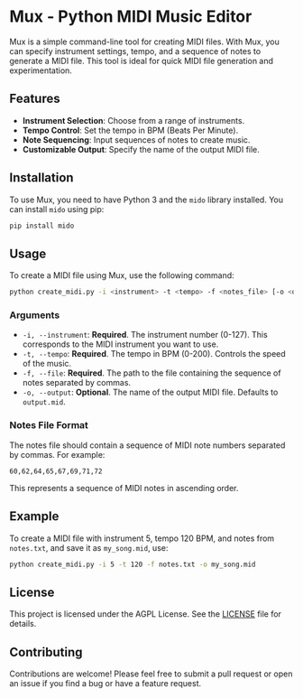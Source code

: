 # Mux - Python MIDI Music Editor

Mux is a simple command-line tool for creating MIDI files. With Mux, you can specify instrument settings, tempo, and a sequence of notes to generate a MIDI file. This tool is ideal for quick MIDI file generation and experimentation.

## Features

- **Instrument Selection**: Choose from a range of instruments.
- **Tempo Control**: Set the tempo in BPM (Beats Per Minute).
- **Note Sequencing**: Input sequences of notes to create music.
- **Customizable Output**: Specify the name of the output MIDI file.

## Installation

To use Mux, you need to have Python 3 and the `mido` library installed. You can install `mido` using pip:

```bash
pip install mido
```

## Usage

To create a MIDI file using Mux, use the following command:

```bash
python create_midi.py -i <instrument> -t <tempo> -f <notes_file> [-o <output_file>]
```

### Arguments

- `-i, --instrument`: **Required**. The instrument number (0-127). This corresponds to the MIDI instrument you want to use.
- `-t, --tempo`: **Required**. The tempo in BPM (0-200). Controls the speed of the music.
- `-f, --file`: **Required**. The path to the file containing the sequence of notes separated by commas.
- `-o, --output`: **Optional**. The name of the output MIDI file. Defaults to `output.mid`.

### Notes File Format

The notes file should contain a sequence of MIDI note numbers separated by commas. For example:

```
60,62,64,65,67,69,71,72
```

This represents a sequence of MIDI notes in ascending order.

## Example

To create a MIDI file with instrument 5, tempo 120 BPM, and notes from `notes.txt`, and save it as `my_song.mid`, use:

```bash
python create_midi.py -i 5 -t 120 -f notes.txt -o my_song.mid
```

## License

This project is licensed under the AGPL License. See the [LICENSE](LICENSE) file for details.

## Contributing

Contributions are welcome! Please feel free to submit a pull request or open an issue if you find a bug or have a feature request.
